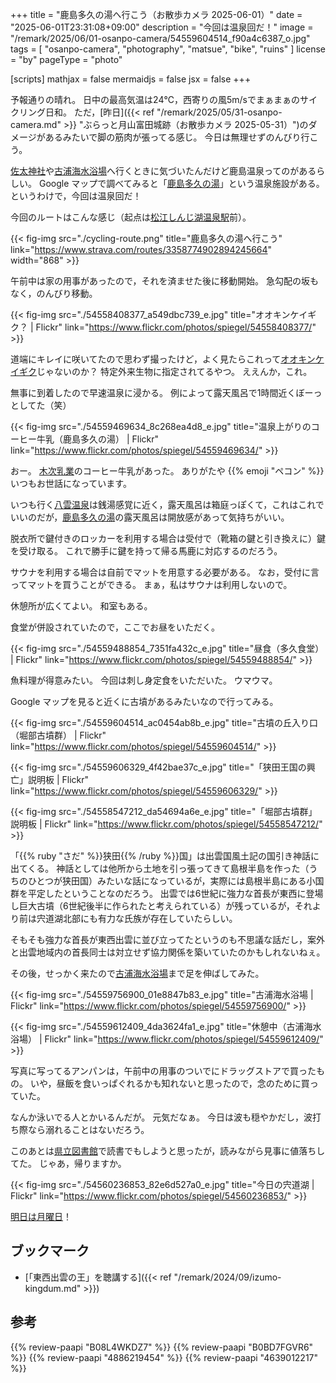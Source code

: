 +++
title = "鹿島多久の湯へ行こう（お散歩カメラ 2025-06-01）"
date =  "2025-06-01T23:31:08+09:00"
description = "今回は温泉回だ！"
image = "/remark/2025/06/01-osanpo-camera/54559604514_f90a4c6387_o.jpg"
tags = [ "osanpo-camera", "photography", "matsue", "bike", "ruins" ]
license = "by"
pageType = "photo"

[scripts]
  mathjax = false
  mermaidjs = false
  jsx = false
+++

予報通りの晴れ。
日中の最高気温は24℃，西寄りの風5m/sでまぁまぁのサイクリング日和。
ただ，[昨日]({{< ref "/remark/2025/05/31-osanpo-camera.md" >}} "ぶらっと月山富田城跡（お散歩カメラ 2025-05-31）")のダメージがあるみたいで脚の筋肉が張ってる感じ。
今日は無理せずのんびり行こう。

[佐太神社]や[古浦海水浴場]へ行くときに気づいたんだけど鹿島温泉ってのがあるらしい。
Google マップで調べてみると「[鹿島多久の湯]」という温泉施設がある。
というわけで，今回は温泉回だ！

今回のルートはこんな感じ（起点は[松江しんじ湖温泉駅](https://railway.ichibata.co.jp/operate/route/%E6%9D%BE%E6%B1%9F%E3%81%97%E3%82%93%E3%81%98%E6%B9%96%E6%B8%A9%E6%B3%89%E9%A7%85/ "松江しんじ湖温泉駅 – ばたでん【一畑電車株式会社】")前）。

{{< fig-img src="./cycling-route.png" title="鹿島多久の湯へ行こう" link="https://www.strava.com/routes/3358774902894245664" width="868" >}}

午前中は家の用事があったので，それを済ませた後に移動開始。
急勾配の坂もなく，のんびり移動。

{{< fig-img src="./54558408377_a549dbc739_e.jpg" title="オオキンケイギク？ | Flickr" link="https://www.flickr.com/photos/spiegel/54558408377/" >}}

道端にキレイに咲いてたので思わず撮ったけど，よく見たらこれって[オオキンケイギク](https://ja.wikipedia.org/wiki/%E3%82%AA%E3%82%AA%E3%82%AD%E3%83%B3%E3%82%B1%E3%82%A4%E3%82%AE%E3%82%AF "オオキンケイギク - Wikipedia")じゃないのか？ 特定外来生物に指定されてるやつ。
ええんか，これ。

無事に到着したので早速温泉に浸かる。
例によって露天風呂で1時間近くぼーっとしてた（笑）

{{< fig-img src="./54559469634_8c268ea4d8_e.jpg" title="温泉上がりのコーヒー牛乳（鹿島多久の湯） | Flickr" link="https://www.flickr.com/photos/spiegel/54559469634/" >}}

おー。
[木次乳業]のコーヒー牛乳があった。
ありがたや {{% emoji "ペコン" %}} いつもお世話になっています。

いつも行く[八雲温泉][八雲温泉ゆうあい熊野館]は銭湯感覚に近く，露天風呂は箱庭っぽくて，これはこれでいいのだが，[鹿島多久の湯]の露天風呂は開放感があって気持ちがいい。

脱衣所で鍵付きのロッカーを利用する場合は受付で（靴箱の鍵と引き換えに）鍵を受け取る。
これで勝手に鍵を持って帰る馬鹿に対応するのだろう。

サウナを利用する場合は自前でマットを用意する必要がある。
なお，受付に言ってマットを買うことができる。
まぁ，私はサウナは利用しないので。

休憩所が広くてよい。
和室もある。

食堂が併設されていたので，ここでお昼をいただく。

{{< fig-img src="./54559488854_7351fa432c_e.jpg" title="昼食（多久食堂） | Flickr" link="https://www.flickr.com/photos/spiegel/54559488854/" >}}

魚料理が得意みたい。
今回は刺し身定食をいただいた。
ウマウマ。

Google マップを見ると近くに古墳があるみたいなので行ってみる。

{{< fig-img src="./54559604514_ac0454ab8b_e.jpg" title="古墳の丘入り口（堀部古墳群） | Flickr" link="https://www.flickr.com/photos/spiegel/54559604514/" >}}

{{< fig-img src="./54559606329_4f42bae37c_e.jpg" title="「狭田王国の興亡」説明板 | Flickr" link="https://www.flickr.com/photos/spiegel/54559606329/" >}}

{{< fig-img src="./54558547212_da54694a6e_e.jpg" title="「堀部古墳群」説明板 | Flickr" link="https://www.flickr.com/photos/spiegel/54558547212/" >}}

「{{% ruby "さだ" %}}狭田{{% /ruby %}}国」は出雲国風土記の国引き神話に出てくる。
神話としては他所から土地を引っ張ってきて島根半島を作った（うちのひとつが狭田国）みたいな話になっているが，実際には島根半島にある小国群を平定したということなのだろう。
出雲では6世紀に強力な首長が東西に登場し巨大古墳（6世紀後半に作られたと考えられている）が残っているが，それより前は宍道湖北部にも有力な氏族が存在していたらしい。

そもそも強力な首長が東西出雲に並び立ってたというのも不思議な話だし，案外と出雲地域内の首長同士は対立せず協力関係を築いていたのかもしれないねぇ。

その後，せっかく来たので[古浦海水浴場]まで足を伸ばしてみた。

{{< fig-img src="./54559756900_01e8847b83_e.jpg" title="古浦海水浴場 | Flickr" link="https://www.flickr.com/photos/spiegel/54559756900/" >}}

{{< fig-img src="./54559612409_4da3624fa1_e.jpg" title="休憩中（古浦海水浴場） | Flickr" link="https://www.flickr.com/photos/spiegel/54559612409/" >}}

写真に写ってるアンパンは，午前中の用事のついでにドラッグストアで買ったもの。
いや，昼飯を食いっぱぐれるかも知れないと思ったので，念のために買っていた。

なんか泳いでる人とかいるんだが。
元気だなぁ。
今日は波も穏やかだし，波打ち際なら溺れることはないだろう。

このあとは[県立図書館][島根県立図書館]で読書でもしようと思ったが，読みながら見事に値落ちしてた。
じゃあ，帰りますか。

{{< fig-img src="./54560236853_82e6d527a0_e.jpg" title="今日の宍道湖 | Flickr" link="https://www.flickr.com/photos/spiegel/54560236853/" >}}

[明日は月曜日](https://www.youtube.com/shorts/64r1yS9bsuA)！

## ブックマーク

- [「東西出雲の王」を聴講する]({{< ref "/remark/2024/09/izumo-kingdum.md" >}})

[鹿島多久の湯]: https://www.takunoyu.jp/ "【公式サイト】「鹿島 多久の湯」サウナ完備の日帰り温泉"
[八雲温泉ゆうあい熊野館]: https://www.kumanokan.jp/ "八雲温泉ゆうあい熊野館"
[木次乳業]: https://www.kisuki-milk.co.jp/ "木次乳業"
[古浦海水浴場]: https://maps.app.goo.gl/ndkMb4nG2zVz7WAu9
[佐太神社]: http://www.sadajinjya.jp/ "佐太神社公式ホームページ"
[島根県立図書館]: https://www.library.pref.shimane.lg.jp/ "島根県立図書館"

## 参考

{{% review-paapi "B08L4WKDZ7" %}} <!-- PowerShot ZOOM -->
{{% review-paapi "B0BD7FGVR6" %}} <!-- GARMIN EDGE Explore 2 サイクルコンピュータ -->
{{% review-paapi "4886219454" %}} <!-- 古代出雲の氏族と社会 -->
{{% review-paapi "4639012217" %}} <!-- 出雲国風土記と古代日本 -->
